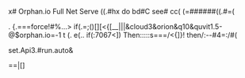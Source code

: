  x# Orphan.io
Full Net Serve
    ((.#hx do
bd#C see#
                  cc(            (=######((.#=(




.
      {.===force!#%…>
if(.=;()[][<{[__|||&cloud3&orion&q10&quvit1.5-@$orphan.io=-1
   t (. e(..
if(:7067<])
Then:::::s===/<{]}!
then/:--#4=:/#\(

set.Api3.#run.auto&

==|[]